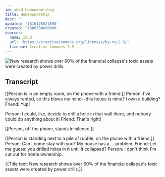 ```yaml
---
id: xkcd.homeownership
title: Homeownership
desc: ''
updated: '1616125521698'
created: '1306738800000'
sources:
  name: xkcd
  url: 'https://creativecommons.org/licenses/by-nc/2.5/'
  license: Creative Commons 2.5
---
```

![New research shows over 60% of the financial collapse's toxic assets were created by power drills.](https://imgs.xkcd.com/comics/homeownership.png)

## Transcript
[[Person is in an empty room, on the phone with a friend.]]
Person: I've always rented, so this blows my mind--this house is mine? I own a building?
Friend: Yup!

Person: I could, like, decide to drill a hole in that wall there, and nobody could do anything about it!
Friend: That's right!

[[Person, off the phone, stands in silence.]]

[[Person is standing next to a pile of rubble, on the phone with a friend.]]
Person: Can I come stay with you? My house has a ... problem.
Friend: Let me guess: you drilled holes in it until it collapsed?
Person: I don't think I'm cut out for home ownership.

{{Title text: New research shows over 60% of the financial collapse's toxic assets were created by power drills.}}
